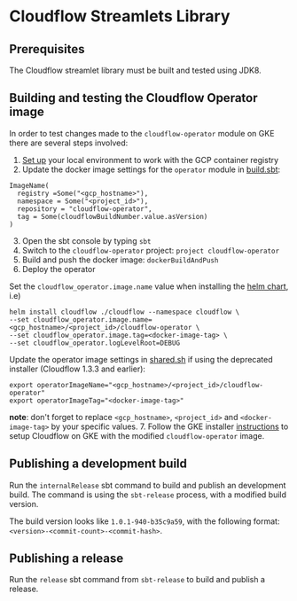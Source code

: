 # Cloudflow Streamlets Library

## Prerequisites

  The Cloudflow streamlet library must be built and tested using JDK8.

## Building and testing the Cloudflow Operator image

In order to test changes made to the `cloudflow-operator` module on GKE there are several steps involved:

1. [Set up](https://cloud.google.com/container-registry/docs/pushing-and-pulling) your local environment to work with the GCP container registry 
2. Update the docker image settings for the `operator` module in [build.sbt](build.sbt):

```
ImageName(
  registry =Some("<gcp_hostname>"),
  namespace = Some("<project_id>"),
  repository = "cloudflow-operator",
  tag = Some(cloudflowBuildNumber.value.asVersion)
)
```

3. Open the sbt console by typing `sbt`
4. Switch to the `cloudflow-operator` project: `project cloudflow-operator`
5. Build and push the docker image: `dockerBuildAndPush`
6. Deploy the operator

Set the `cloudflow_operator.image.name` value when installing the [helm chart](https://github.com/lightbend/cloudflow-helm-charts), i.e) 

```
helm install cloudflow ./cloudflow --namespace cloudflow \
--set cloudflow_operator.image.name=<gcp_hostname>/<project_id>/cloudflow-operator \
--set cloudflow_operator.image.tag=<docker-image-tag> \
--set cloudflow_operator.logLevelRoot=DEBUG
```

Update the operator image settings in [shared.sh](../installer/deprecated-installer/common/shared.sh) if using the deprecated installer (Cloudflow 1.3.3 and earlier):

```
export operatorImageName="<gcp_hostname>/<project_id>/cloudflow-operator"
export operatorImageTag="<docker-image-tag>"
```

**note**: don't forget to replace `<gcp_hostname>`, `<project_id>` and `<docker-image-tag>` by your specific values. 
7. Follow the GKE installer [instructions](../installer/README.md) to setup Cloudflow on GKE with the modified `cloudflow-operator` image.

## Publishing a development build

Run the `internalRelease` sbt command to build and publish an development build.
The command is using the `sbt-release` process, with a modified build version.

The build version looks like `1.0.1-940-b35c9a59`, with the following format: `<version>-<commit-count>-<commit-hash>`.

## Publishing a release

Run the `release` sbt command from `sbt-release` to build and publish a release.

